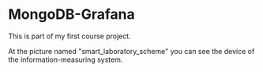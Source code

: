 # MongoDB-Grafana

This is part of my first course project.

At the picture named "smart_laboratory_scheme" you can see the device of the information-measuring system.


